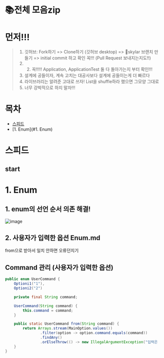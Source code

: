 # 📚전체 모음zip
# 먼저!!!
> 1. 깃허브: Fork하기 => Clone하기 (깃허브 desktop) => skylar 브랜치 만들기 => initial commit 하고 확인 꼭!!! (Pull Request 보내지는지도!!)
> 2. 2. 꼭!!!!! Application, ApplicationTest 둘 다 돌아가는지 부터 확인!!!
> 3. 설계에 공들이자, 계속 고치는 대공사보다 설계에 공들이는게 더 빠르다
> 4. 라이브러리는 알려준 고대로 쓰자! List을 shuffle하라 했으면 그모양 그대로
> 5. 너무 강박적으로 하지 말자!!!

# 목차

- [스피드](#스피드)
- [1. Enum](#1. Enum)

# 스피드
## start


# 1. Enum
## 1. enum의 선언 순서 의존 해결!
![image](https://github.com/skylar1220/wootech-final-test-study/assets/110809927/ba158d59-0e25-49b1-8abf-5d10a5a66b96)

## 2. 사용자가 입력한 옵션 Enum.md
 from으로 받아서 일치 안하면 오류던지기
## Command 관리 (사용자가 입력한 옵션)


```java
public enum UserCommand {
    Optioni1("1"),
    Optioni2("2")

    private final String command;

    UserCommand(String command) {
        this.command = command;
    }

    public static UserCommand from(String command) {
        return Arrays.stream(MainOption.values())
                .filter(option -> option.command.equals(command))
                .findAny()
                .orElseThrow(() -> new IllegalArgumentException("입력은 으로 해야합니다."));
    }
}
```
